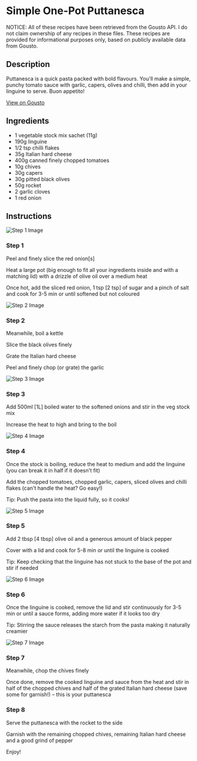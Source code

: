 # Simple One-Pot Puttanesca 

NOTICE: All of these recipes have been retrieved from the Gousto API. I do not claim ownership of any recipes in these files. These recipes are provided for informational purposes only, based on publicly available data from Gousto.

## Description

Puttanesca is a quick pasta packed with bold flavours. You'll make a simple, punchy tomato sauce with garlic, capers, olives and chilli, then add in your linguine to serve. Buon appetito! 

[View on Gousto](https://www.gousto.co.uk/recipes/cookbook/simple-one-pot-puttanesca)

## Ingredients

- 1 vegetable stock mix sachet (11g)
- 190g linguine
- 1/2 tsp chilli flakes
- 35g Italian hard cheese
- 400g canned finely chopped tomatoes
- 10g chives
- 30g capers
- 30g pitted black olives
- 50g rocket
- 2 garlic cloves
- 1 red onion

## Instructions

![Step 1 Image](https://production-media.gousto.co.uk/cms/recipe-step-image/416-1-x200.jpg)

### Step 1

Peel and finely slice the red onion<span class="text-danger">[s]</span>

Heat a large pot (big enough to fit all your ingredients inside and with a matching lid) with a drizzle of olive oil over a medium heat

Once hot, add the sliced red onion, 1 tsp <span class="text-danger">[2 tsp]</span> of sugar and a pinch of salt and cook for 3-5 min or until softened but not coloured

![Step 2 Image](https://production-media.gousto.co.uk/cms/recipe-step-image/416__.-step-2-x200.jpg)

### Step 2

Meanwhile, boil a kettle

Slice the black olives finely

Grate the Italian hard cheese

Peel and finely chop (or grate) the garlic

![Step 3 Image](https://production-media.gousto.co.uk/cms/recipe-step-image/416-3-x200.jpg)

### Step 3

Add 500ml <span class="text-danger">[1L]</span> boiled water to the softened onions and stir in the veg stock mix

Increase the heat to high and bring to the boil

![Step 4 Image](https://production-media.gousto.co.uk/cms/recipe-step-image/416-4-x200.jpg)

### Step 4

Once the stock is boiling, reduce the heat to medium and add the linguine (you can break it in half if it doesn't fit)

Add the chopped tomatoes, chopped garlic, capers, sliced olives and chilli flakes (can't handle the heat? Go easy!)

Tip: Push the pasta into the liquid fully, so it cooks!

![Step 5 Image](https://production-media.gousto.co.uk/cms/recipe-step-image/416-5-x200.jpg)

### Step 5

Add 2 tbsp <span class="text-danger">[4 tbsp]</span> olive oil and a generous amount of black pepper

Cover with a lid and cook for 5-8 min or until the linguine is cooked

Tip: Keep checking that the linguine has not stuck to the base of the pot and stir if needed

![Step 6 Image](https://production-media.gousto.co.uk/cms/recipe-step-image/416-6-x200.jpg)

### Step 6

Once the linguine is cooked, remove the lid and stir continuously for 3-5 min or until a sauce forms, adding more water if it looks too dry

Tip: Stirring the sauce releases the starch from the pasta making it naturally creamier

![Step 7 Image](https://production-media.gousto.co.uk/cms/recipe-step-image/416-7-x200.jpg)

### Step 7

Meanwhile, chop the chives finely

Once done, remove the cooked linguine and sauce from the heat and stir in half of the chopped chives and half of the grated Italian hard cheese (save some for garnish!) – this is your puttanesca

### Step 8

Serve the puttanesca with the rocket to the side

Garnish with the remaining chopped chives, remaining Italian hard cheese and a good grind of pepper

Enjoy!

